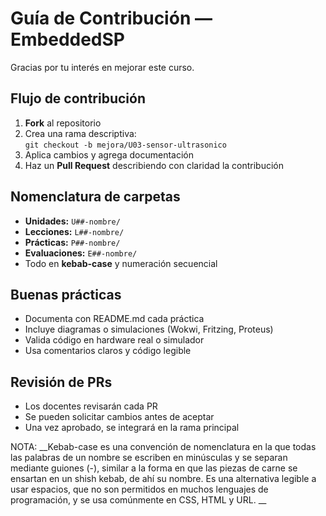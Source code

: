 # Guía de Contribución — EmbeddedSP

Gracias por tu interés en mejorar este curso.

## Flujo de contribución
1. **Fork** al repositorio
2. Crea una rama descriptiva:  
   `git checkout -b mejora/U03-sensor-ultrasonico`
3. Aplica cambios y agrega documentación
4. Haz un **Pull Request** describiendo con claridad la contribución

## Nomenclatura de carpetas
- **Unidades:** `U##-nombre/`
- **Lecciones:** `L##-nombre/`
- **Prácticas:** `P##-nombre/`
- **Evaluaciones:** `E##-nombre/`
- Todo en **kebab-case** y numeración secuencial

## Buenas prácticas
- Documenta con README.md cada práctica
- Incluye diagramas o simulaciones (Wokwi, Fritzing, Proteus)
- Valida código en hardware real o simulador
- Usa comentarios claros y código legible

## Revisión de PRs
- Los docentes revisarán cada PR
- Se pueden solicitar cambios antes de aceptar
- Una vez aprobado, se integrará en la rama principal


NOTA: __Kebab-case es una convención de nomenclatura en la que todas las palabras de un nombre se escriben en minúsculas y se separan mediante guiones (-), similar a la forma en que las piezas de carne se ensartan en un shish kebab, de ahí su nombre. Es una alternativa legible a usar espacios, que no son permitidos en muchos lenguajes de programación, y se usa comúnmente en CSS, HTML y URL. __
